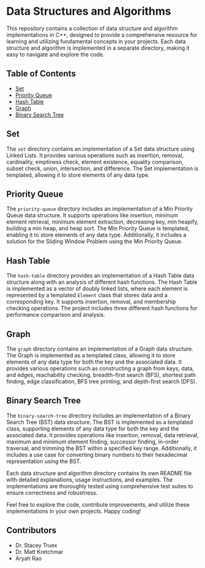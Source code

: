 # Data Structures and Algorithms

This repository contains a collection of data structure and algorithm implementations in C++, designed to provide a comprehensive resource for learning and utilizing fundamental concepts in your projects. Each data structure and algorithm is implemented in a separate directory, making it easy to navigate and explore the code.

## Table of Contents
- [Set](#set)
- [Priority Queue](#priority-queue)
- [Hash Table](#hash-table)
- [Graph](#graph)
- [Binary Search Tree](#binary-search-tree)

## Set
The `set` directory contains an implementation of a Set data structure using Linked Lists. It provides various operations such as insertion, removal, cardinality, emptiness check, element existence, equality comparison, subset check, union, intersection, and difference. The Set implementation is templated, allowing it to store elements of any data type.

## Priority Queue
The `priority-queue` directory includes an implementation of a Min Priority Queue data structure. It supports operations like insertion, minimum element retrieval, minimum element extraction, decreasing key, min heapify, building a min heap, and heap sort. The Min Priority Queue is templated, enabling it to store elements of any data type. Additionally, it includes a solution for the Sliding Window Problem using the Min Priority Queue.

## Hash Table
The `hash-table` directory provides an implementation of a Hash Table data structure along with an analysis of different hash functions. The Hash Table is implemented as a vector of doubly linked lists, where each element is represented by a templated `Element` class that stores data and a corresponding key. It supports insertion, removal, and membership checking operations. The project includes three different hash functions for performance comparison and analysis.

## Graph
The `graph` directory contains an implementation of a Graph data structure. The Graph is implemented as a templated class, allowing it to store elements of any data type for both the key and the associated data. It provides various operations such as constructing a graph from keys, data, and edges, reachability checking, breadth-first search (BFS), shortest path finding, edge classification, BFS tree printing, and depth-first search (DFS).

## Binary Search Tree
The `binary-search-tree` directory includes an implementation of a Binary Search Tree (BST) data structure. The BST is implemented as a templated class, supporting elements of any data type for both the key and the associated data. It provides operations like insertion, removal, data retrieval, maximum and minimum element finding, successor finding, in-order traversal, and trimming the BST within a specified key range. Additionally, it includes a use case for converting binary numbers to their hexadecimal representation using the BST.

Each data structure and algorithm directory contains its own README file with detailed explanations, usage instructions, and examples. The implementations are thoroughly tested using comprehensive test suites to ensure correctness and robustness.

Feel free to explore the code, contribute improvements, and utilize these implementations in your own projects. Happy coding!

## Contributors
- Dr. Stacey Truex
- Dr. Matt Kretchmar
- Aryah Rao